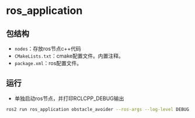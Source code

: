 # ros_application

## 包结构
- `nodes`：存放ros节点c++代码
- `CMakeLists.txt`：cmake配置文件。内置注释。
- `package.xml`：ros配置文件。

## 运行
- 单独启动ros节点，并打印RCLCPP_DEBUG输出
```bash
ros2 run ros_application obstacle_avoider --ros-args --log-level DEBUG
```